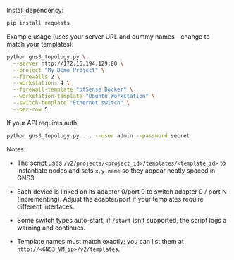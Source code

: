 Install dependency:

```bash
pip install requests
```
Example usage (uses your server URL and dummy names—change to match your templates):

```bash
python gns3_topology.py \
  --server http://172.16.194.129:80 \
  --project "My Demo Project" \
  --firewalls 2 \
  --workstations 4 \
  --firewall-template "pfSense Docker" \
  --workstation-template "Ubuntu Workstation" \
  --switch-template "Ethernet switch" \
  --per-row 5
```

If your API requires auth:

```bash
python gns3_topology.py ... --user admin --password secret
```

Notes:
- The script uses `/v2/projects/<project_id>/templates/<template_id>` to instantiate nodes and sets `x,y,name` so they appear neatly spaced in GNS3.

- Each device is linked on its adapter 0/port 0 to switch adapter 0 / port N (incrementing). Adjust the adapter/port if your templates require different interfaces.

- Some switch types auto-start; if `/start` isn’t supported, the script logs a warning and continues.

- Template names must match exactly; you can list them at `http://<GNS3_VM_ip>/v2/templates`.